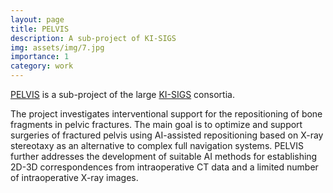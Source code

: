```yaml
---
layout: page
title: PELVIS
description: A sub-project of KI-SIGS
img: assets/img/7.jpg
importance: 1
category: work
---
```


[PELVIS](https://ki-sigs.de/projekt/AP%20370) is a sub-project of the large [KI-SIGS](https://ki-sigs.de) consortia. 

The project investigates interventional support for the repositioning of bone fragments in pelvic fractures. The main goal is to optimize and support surgeries of fractured pelvis using AI-assisted repositioning based on X-ray stereotaxy as an alternative to complex full navigation systems. PELVIS further addresses the development of suitable AI methods for establishing 2D-3D correspondences from intraoperative CT data and a limited number of intraoperative X-ray images. 

